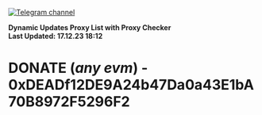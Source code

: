 [![Telegram channel](https://img.shields.io/endpoint?url=https://runkit.io/damiankrawczyk/telegram-badge/branches/master?url=https://t.me/n4z4v0d)](https://t.me/n4z4v0d) 

**Dynamic Updates Proxy List with Proxy Checker**  
**Last Updated: 17.12.23 18:12**

# DONATE (_any evm_) - 0xDEADf12DE9A24b47Da0a43E1bA70B8972F5296F2
